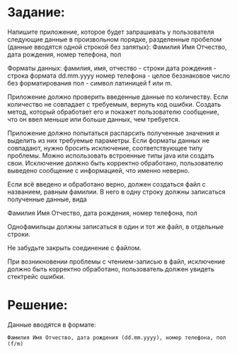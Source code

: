 # Задание:

Напишите приложение, которое будет запрашивать у пользователя следующие данные в произвольном порядке, разделенные пробелом (данные вводятся одной строкой без запятых):
Фамилия Имя Отчество, дата рождения, номер телефона, пол

Форматы данных:
фамилия, имя, отчество - строки
дата рождения - строка формата dd.mm.yyyy
номер телефона - целое беззнаковое число без форматирования
пол - символ латиницей f или m.

Приложение должно проверить введенные данные по количеству. Если количество не совпадает с требуемым, вернуть код ошибки. Создать метод, который обработает его и покажет пользователю сообщение, что он ввел меньше или больше данных, чем требуется.

Приложение должно попытаться распарсить полученные значения и выделить из них требуемые параметры. Если форматы данных не совпадают, нужно бросить исключение, соответствующее типу проблемы. Можно использовать встроенные типы java или создать свои. Исключение должно быть корректно обработано, пользователю выведено сообщение с информацией, что именно неверно.

Если всё введено и обработано верно, должен создаться файл с названием, равным фамилии. В него в одну строку должны записаться полученные данные, вида

Фамилия Имя Отчество, дата рождения, номер телефона, пол

Однофамильцы должны записаться в один и тот же файл, в отдельные строки.

Не забудьте закрыть соединение с файлом.

При возникновении проблемы с чтением-записью в файл, исключение должно быть корректно обработано, пользователь должен увидеть стектрейс ошибки.

# Решение:

Данные вводятся в формате:

    Фамилия Имя Отчество, дата рождения (dd.mm.yyyy), номер телефона, пол (f/m)